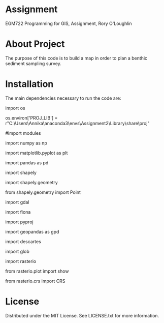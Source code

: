 # Assignment
EGM722 Programming for GIS, Assignment, Rory O'Loughlin

# About Project
The purpose of this code is to build a map in order to plan a benthic sediment sampling survey. 

# Installation
The main dependencies necessary to run the code are:

import os

os.environ['PROJ_LIB'] = r"C:\Users\Annika\anaconda3\envs\Assignment2\Library\share\proj"

#import modules

import numpy as np

import matplotlib.pyplot as plt

import pandas as pd

import shapely

import shapely.geometry

from shapely.geometry import Point

import gdal

import fiona

import pyproj

import geopandas as gpd

import descartes

import glob

import rasterio

from rasterio.plot import show

from rasterio.crs import CRS

# License
Distributed under the MIT License. See LICENSE.txt for more information.
